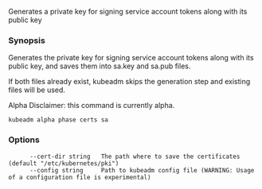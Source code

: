 Generates a private key for signing service account tokens along with its public key

### Synopsis


Generates the private key for signing service account tokens along with its public key, and saves them into sa.key and sa.pub files. 

If both files already exist, kubeadm skips the generation step and existing files will be used. 

Alpha Disclaimer: this command is currently alpha.

```
kubeadm alpha phase certs sa
```

### Options

```
      --cert-dir string   The path where to save the certificates (default "/etc/kubernetes/pki")
      --config string     Path to kubeadm config file (WARNING: Usage of a configuration file is experimental)
```

